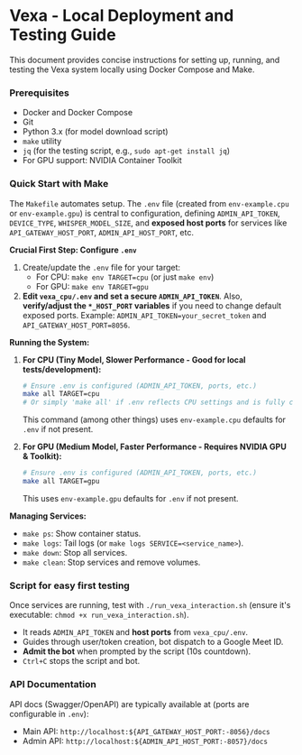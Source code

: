 # Vexa - Local Deployment and Testing Guide

This document provides concise instructions for setting up, running, and testing the Vexa system locally using Docker Compose and Make.

### Prerequisites

- Docker and Docker Compose
- Git
- Python 3.x (for model download script)
- `make` utility
- `jq` (for the testing script, e.g., `sudo apt-get install jq`)
- For GPU support: NVIDIA Container Toolkit

### Quick Start with Make

The `Makefile` automates setup. The `.env` file (created from `env-example.cpu` or `env-example.gpu`) is central to configuration, defining `ADMIN_API_TOKEN`, `DEVICE_TYPE`, `WHISPER_MODEL_SIZE`, and **exposed host ports** for services like `API_GATEWAY_HOST_PORT`, `ADMIN_API_HOST_PORT`, etc.

**Crucial First Step: Configure `.env`**

1.  Create/update the `.env` file for your target:
    - For CPU: `make env TARGET=cpu` (or just `make env`)
    - For GPU: `make env TARGET=gpu`
2.  **Edit `vexa_cpu/.env` and set a secure `ADMIN_API_TOKEN`**. Also, **verify/adjust the `*_HOST_PORT` variables** if you need to change default exposed ports.
    Example: `ADMIN_API_TOKEN=your_secret_token` and `API_GATEWAY_HOST_PORT=8056`.

**Running the System:**

1.  **For CPU (Tiny Model, Slower Performance - Good for local tests/development):**
    ```bash
    # Ensure .env is configured (ADMIN_API_TOKEN, ports, etc.)
    make all TARGET=cpu 
    # Or simply 'make all' if .env reflects CPU settings and is fully configured.
    ```
    This command (among other things) uses `env-example.cpu` defaults for `.env` if not present.

2.  **For GPU (Medium Model, Faster Performance - Requires NVIDIA GPU & Toolkit):**
    ```bash
    # Ensure .env is configured (ADMIN_API_TOKEN, ports, etc.)
    make all TARGET=gpu
    ```
    This uses `env-example.gpu` defaults for `.env` if not present.

**Managing Services:**
- `make ps`: Show container status.
- `make logs`: Tail logs (or `make logs SERVICE=<service_name>`).
- `make down`: Stop all services.
- `make clean`: Stop services and remove volumes.

### Script for easy first testing

Once services are running, test with `./run_vexa_interaction.sh` (ensure it's executable: `chmod +x run_vexa_interaction.sh`).
- It reads `ADMIN_API_TOKEN` and **host ports** from `vexa_cpu/.env`.
- Guides through user/token creation, bot dispatch to a Google Meet ID.
- **Admit the bot** when prompted by the script (10s countdown).
- `Ctrl+C` stops the script and bot.

### API Documentation

API docs (Swagger/OpenAPI) are typically available at (ports are configurable in `.env`):
- Main API: `http://localhost:${API_GATEWAY_HOST_PORT:-8056}/docs`
- Admin API: `http://localhost:${ADMIN_API_HOST_PORT:-8057}/docs`

